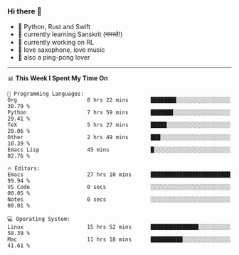 ### Hi there 👋

- 📙 Python, Rust and Swift
- 🌱 currently learning Sanskrit (नमस्ते!)
- 🔭 currently working on RL
- 🎷 love saxophone, love music
- 🏓 also a ping-pong lover

<!--
**ZiqinGong/ZiqinGong** is a ✨ _special_ ✨ repository because its `README.md` (this file) appears on your GitHub profile.

Here are some ideas to get you started:

- 🔭 I’m currently working on ...
- 🌱 I’m currently learning ...
- 👯 I’m looking to collaborate on ...
- 🤔 I’m looking for help with ...
- 💬 Ask me about ...
- 📫 gongzq0301@sjtu.edu.cn
- 😄 Pronouns: ...
- ⚡ Fun fact: ...
-->

---

<!--START_SECTION:waka-->
📊 **This Week I Spent My Time On** 

```text
💬 Programming Languages: 
Org                      8 hrs 22 mins       ████████░░░░░░░░░░░░░░░░░   30.79 % 
Python                   7 hrs 59 mins       ███████░░░░░░░░░░░░░░░░░░   29.41 % 
TeX                      5 hrs 27 mins       █████░░░░░░░░░░░░░░░░░░░░   20.06 % 
Other                    2 hrs 49 mins       ███░░░░░░░░░░░░░░░░░░░░░░   10.39 % 
Emacs Lisp               45 mins             █░░░░░░░░░░░░░░░░░░░░░░░░   02.76 % 

🔥 Editors: 
Emacs                    27 hrs 10 mins      █████████████████████████   99.94 % 
VS Code                  0 secs              ░░░░░░░░░░░░░░░░░░░░░░░░░   00.05 % 
Notes                    0 secs              ░░░░░░░░░░░░░░░░░░░░░░░░░   00.01 % 

💻 Operating System: 
Linux                    15 hrs 52 mins      ███████████████░░░░░░░░░░   58.39 % 
Mac                      11 hrs 18 mins      ██████████░░░░░░░░░░░░░░░   41.61 % 
```


<!--END_SECTION:waka-->
